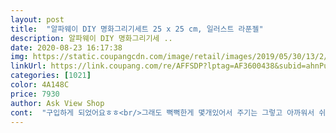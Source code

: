 ```yaml
---
layout: post 
title:  "알파웨이 DIY 명화그리기세트 25 x 25 cm, 일러스트 라푼젤" 
description: 알파웨이 DIY 명화그리기세 ..
date: 2020-08-23 16:17:38 
img: https://static.coupangcdn.com/image/retail/images/2019/05/30/13/2/bf76bddb-b698-4ad0-9a55-3c6b7b0d52c4.jpg 
linkUrl: https://link.coupang.com/re/AFFSDP?lptag=AF3600438&subid=ahnPublicAsk&pageKey=230848402&itemId=732085416&vendorItemId=4850775617&traceid=V0-113-01a45202ef8c561a 
categories: [1021] 
color: 4A148C 
price: 7930 
author: Ask View Shop 
cont:  "구입하게 되었어요ㅎㅎ<br/>그래도 뻑뻑한게 몇개있어서 주기는 그렇고 아까워서 쉬는 날 슥슥 했는데 이쁘네요 <br/>다른 명화그리기도 몇개 해봤는데 확실히 캐릭터라서 그런지 난이도가 쉽더라구요 <br/>덕분에 디즈니 캐릭터 몇개 사서 해봐야겠다는 생각이들더라구요 ㅎㅎ<br/>딱히 없어도 불편하진않았어요 <br/>마음에 드네요ㅎ<br/>물감양도 충분해서 좋았습니다<br/>번창하세요 ^^<br/>벽에 걸어도 이쁜 크기이고 색감도 이쁘고 쉬워서 더 좋은것같아요 <br/>아 단점은 다른곳에서는 그 덧칠할때 헷갈리지말라고 번호적힌 설명서?가 들어있는데 컬러가 몇개없어서 그런지 안들어있더라구요 <br/>아이들이랑 집에만 있다보니 할게 뭐있을까 찾다가<br/>엘사 좋아하는 조카 선물주려고 구매했는데 제가 깜빡하고 사두고 안줬더라구요<br/>완성본은 조카가 가지고 싶어하면 주고 아니면 제가 써야겠네요 ㅎㅎ<br/>완성하니 이쁘네요 ㅎㅎ<br/>요즘 코로나때문에 나가질 못해서ㅜ<br/>인테리어나 선물용으로 추천합니다!!<br/>집청소하다가 나와서 고민하다가 주문한지 꽤 지나서 물감이 상했을까봐 꺼내보니 몇개월 지났는데도 1개빼고 멀쩡하더라구요 ㅎㅎ<br/>처음 그려봤는데 어렵지않아서 너무 좋았구요<br/>" 
---
```

